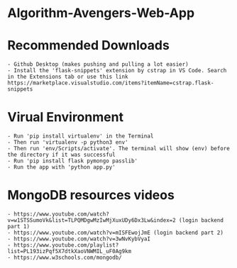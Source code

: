 # Algorithm-Avengers-Web-App

# Recommended Downloads
    - Github Desktop (makes pushing and pulling a lot easier)
    - Install the 'flask-snippets' extension by cstrap in VS Code. Search in the Extensions tab or use this link https://marketplace.visualstudio.com/items?itemName=cstrap.flask-snippets

# Virual Environment
    - Run 'pip install virtualenv' in the Terminal
    - Then run 'virtualenv -p python3 env'
    - Then run 'env/Scripts/activate'. The terminal will show (env) before the directory if it was successful
    - Run 'pip install flask pymongo passlib'
    - Run the app with 'python app.py'

 
# MongoDB resources videos
    - https://www.youtube.com/watch?v=w1STSSumoVk&list=TLPQMDgwMzIwMjXuxUDy6Dx3Lw&index=2 (login backend part 1)
    - https://www.youtube.com/watch?v=mISFEwojJmE (login backend part 2)
    - https://www.youtube.com/watch?v=3wNvKybVyaI
    - https://www.youtube.com/playlist?list=PL193izPqf5X7dtkXaoVNWMIL_uF0Ag9km
    - https://www.w3schools.com/mongodb/ 





